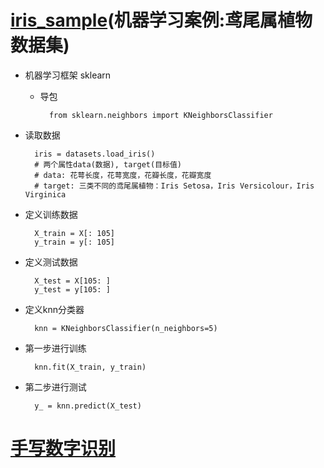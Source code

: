 # [iris_sample](https://github.com/Zahirgeek/DailyLife/blob/master/Machine_Learning/KNN/iris_sample.ipynb)(机器学习案例:鸢尾属植物数据集)
- 机器学习框架 sklearn
	- 导包

			from sklearn.neighbors import KNeighborsClassifier

- 读取数据

		iris = datasets.load_iris()
		# 两个属性data(数据), target(目标值)
		# data: 花萼长度，花萼宽度，花瓣长度，花瓣宽度
		# target: 三类不同的鸢尾属植物：Iris Setosa，Iris Versicolour，Iris Virginica
- 定义训练数据

		X_train = X[: 105]
		y_train = y[: 105]

- 定义测试数据

		X_test = X[105: ]
		y_test = y[105: ]

- 定义knn分类器

		knn = KNeighborsClassifier(n_neighbors=5)
- 第一步进行训练
	
		knn.fit(X_train, y_train)
- 第二步进行测试

		y_ = knn.predict(X_test)

# [手写数字识别](https://github.com/Zahirgeek/DailyLife/blob/master/Machine_Learning/KNN/%E6%89%8B%E5%86%99%E6%95%B0%E5%AD%97%E8%AF%86%E5%88%AB.ipynb)
